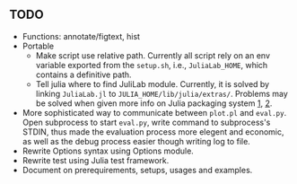 ## TODO

* Functions: annotate/figtext, hist
* Portable
    * Make script use relative path. Currently all script rely on an env
    variable exported from the `setup.sh`, i.e., `JuliaLab_HOME`, which
    contains a definitive path.
    * Tell julia where to find JuliLab module. Currently, it is solved
    by linking `JuliaLab.jl` to `JULIA_HOME/lib/julia/extras/`. Problems
    may be solved when given more info on Julia packaging system
    [1][wiki], [2][METADATA].
* More sophisticated way to communicate between `plot.pl` and `eval.py`.
Open subprocess to start `eval.py`, write command to subprocess's STDIN,
thus made the evaluation process more elegent and economic, as well as
the debug process easier though writing log to file.
* Rewrite Options syntax using Options module.
* Rewrite test using Julia test framework.
* Document on prerequirements, setups, usages and examples.

[wiki]: https://github.com/JuliaLang/julia/wiki/Package-system
[METADATA]: https://github.com/JuliaLang/METADATA.jl
